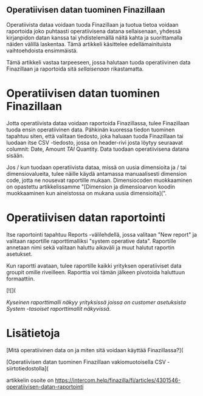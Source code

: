 ## Operatiivisen datan tuominen Finazillaan

Operatiivista dataa voidaan tuoda Finazillaan ja tuotua tietoa voidaan raportoida joko puhtaasti operatiivisena datana sellaisenaan, yhdessä kirjanpidon datan kanssa tai yhdistelemällä näitä kahta ja suorittamalla näiden välillä laskentaa. Tämä artikkeli käsittelee edellämainituista vaihtoehdoista ensimmäistä.

Tämä artikkeli vastaa tarpeeseen, jossa halutaan tuoda operatiivinen data Finazillaan ja raportoida sitä *sellaisenaan* rikastamatta.

# Operatiivisen datan tuominen Finazillaan

Jotta operatiivista dataa voidaan raportoida Finazillassa, tulee Finazillaan tuoda ensin operatiivinen data. Pähkinän kuoressa tiedon tuominen tapahtuu siten, että valitaan tiedosto, joka haluaan tuoda Finazillaan tai luodaan itse CSV -tiedosto, jossa on header-rivi josta löytyy seuraavat columnit: Date, Amount *TAI* Quantity. Data tuodaan operatiivisena datana sisään.

Jos / kun tuodaan operatiivista dataa, missä on uusia dimensioita ja / tai dimensiovalueita, tulee näille käydä antamassa manuaalisesti dimension code, jotta ne nousevat raportille mukaan. Dimensiocoden muokkaaminen on opastettu artikkelissamme "[Dimension ja dimensioarvon koodin muokkaaminen kun aineistossa on mukana uusia dimensioita](".

# Operatiivisen datan raportointi

Itse raportointi tapahtuu Reports -välilehdellä, jossa valitaan "New report" ja valitaan raportille raporttimalliksi "system operative data". Raportille annetaan nimi sekä valitaan haluttu aikaväli ja muut halutut raportin asetukset.

Kun raportti avataan, tulee raportille kaikki yrityksen operatiiviset data groupit omille riveilleen. Raporttia voi tämän jälkeen pivotoida haluttuun formaattiin.

[![](

*Kyseinen raporttimalli näkyy yrityksissä joissa on customer asetuksista System -tasoiset raporttimallit näkyvissä.*

# Lisätietoja

[Mitä operatiivinen data on ja miten sitä voidaan käyttää Finazillassa?](

[Operatiivisen datan tuominen Finazillaan vakiomuotoisella CSV -siirtotiedostolla](



artikkelin osoite on https://intercom.help/finazilla/fi/articles/4301546-operatiivisen-datan-raportointi

